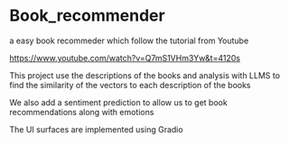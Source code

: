 # Book_recommender
a easy book recommeder which follow the tutorial from Youtube

https://www.youtube.com/watch?v=Q7mS1VHm3Yw&t=4120s

This project use the descriptions of the books and analysis with LLMS to find the similarity of the vectors to each description of the books

We also add a sentiment prediction to allow us to get book recommendations along with emotions

The UI surfaces are implemented using Gradio
